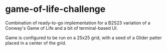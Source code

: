 # game-of-life-challenge

Combination of ready-to-go implementation for a B2S23 variation of a Conway's Game of Life and a bit of terminal-based UI.

Game is configured to be run on a 25x25 grid, with a seed of a Glider patter placed in a center of the grid.
